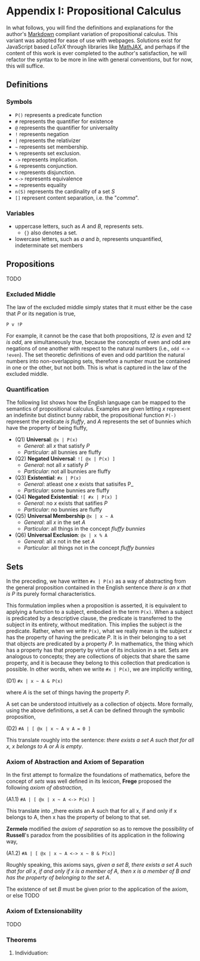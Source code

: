 # Appendix I: Propositional Calculus

In what follows, you will find the definitions and explanations for the author's [Markdown]() compliant variation of propositional calculus. This variant was adopted for ease of use with webpages. Solutions exist for JavaScript based _LaTeX_ through libraries like [MathJAX](), and perhaps if the content of this work is ever completed to the author's satisfaction, he will refactor the syntax to be more in line with general conventions, but for now, this will suffice.

## Definitions 

### Symbols

- `P()` represents a predicate function
- `#` represents the quantifier for existence
- `@` represents the quantifier for universality
- `!` represents negation
- `|` represents the relativizer
- `~` represents set membership.
- `%` represents set exclusion.
- `->` represents implication.
- `&` represents conjunction.
- `v` represents disjunction.
- `<->` represents equivalence
- `=` represents equality
- `n(S)` represents the cardinality of a set _S_
- `[]` represent content separation, i.e. the "_comma_".

### Variables

- uppercase letters, such as _A_ and _B_, represents sets. 
    - `{}` also denotes a set.
- lowercase letters, such as _a_ and _b_, represents unquantified, indeterminate set members

## Propositions

TODO

### Excluded Middle

The law of the excluded middle simply states that it must either be the case that _P_ or its negation is true,

`P v !P`

For example, it cannot be the case that both propositions, _12 is even_ and _12 is odd_, are simultaneously true, because the concepts of even and odd are negations of one another with respect to the natural numbers (i.e., `odd <-> !even`). The set theoretic definitions of even and odd partition the natural numbers into non-overlapping sets, therefore a number must be contained in one or the other, but not both. This is what is captured in the law of the excluded middle.

### Quantification 

The following list shows how the English language can be mapped to the semantics of propositional calculus. Examples are given letting _x_ represent an indefinite but distinct bunny rabbit, the propositional function `P(-)` represent the predicate _is fluffy_, and _A_ represents the set of bunnies which have the property of being fluffy,

- (Q1) **Universal**: `@x | P(x)`
    - _General_: all _x_ that satisfy _P_
    - _Particular_: all bunnies are fluffy
- (Q2) **Negated Universal**: `![ @x | P(x) ]`
    - _General_:  not all _x_ satisfy _P_
    - _Particular_: not all bunnies are fluffy
- (Q3) **Existential**: `#x | P(x)`
    - _General_: atleast one _x_ exists that satisifes P_ 
    - _Particular_: some bunnies are fluffy
- (Q4) **Negated Existential**: `![ #x | P(x) ]`
    - _General_: no _x_ exists that satifies _P_
    - _Particular_: no bunnies are fluffy
- (Q5) **Universal Membership** `@x | x ~ A`
    - _General_: all _x_ in the set _A_
    - _Particular_: all things in the concept _fluffy bunnies_
- (Q6) **Universal Exclusion**: `@x | x % A`
    - _General_: all x not in the set _A_
    - _Particular_: all things not in the concept _fluffy bunnies_

## Sets


In the preceding, we have written `#x | P(x)` as a way of abstracting from the general proposition contained in the English sentence _there is an x that is P_ its purely formal characteristics. 

This formulation implies when a proposition is asserted, it is equivalent to applying a function to a subject, embodied in the term `P(x)`. When a subject is predicated by a descriptive clause, the predicate is transferred to the subject in its entirety, without meditation. This implies the subject _is_ the predicate. Rather, when we write `P(x)`, what we really mean is the subject _x_ has the property of having the predicate _P_. It is in their belonging to a set that objects are predicated by a property _P_. In mathematics, the thing which has a property has that property by virtue of its inclusion in a set. Sets are analogous to concepts; they are collections of objects that share the same property, and it is because they belong to this collection that predication is possible. In other words, when we write `#x | P(x)`, we are implicitly writing,

(D1) `#x | x ~ A & P(x)`

where _A_ is the set of things having the property _P_.

A set can be understood intuitively as a collection of objects. More formally, using the above definitions, a set _A_ can be defined through the symbolic proposition,

(D2) `#A | [ @x | x ~ A v A = 0 ]`

This translate roughly into the sentence: _there exists a set A such that for all x, x belongs to A or A is empty_.

### Axiom of Abstraction and Axiom of Separation

In the first attempt to formalize the foundations of mathematics, before the concept of _sets_ was well defined in its lexicon, **Frege** proposed the following _axiom of abstraction_,

(A1.1) `#A | [ @x | x ~ A <-> P(x) ]`

This translate into _there exists an A such that for all x, if and only if x belongs to A, then x has the property of belong to that set.

**Zermelo** modified the _axiom of separation_ so as to remove the possibility of **Russell**'s paradox from the possibilities of its application in the following way,


(A1.2) `#A | [ @x | x ~ A <-> x ~ B & P(x)]`

Roughly speaking, this axioms says, _given a set B, there exists a set A such that for all x, if and only if x is a member of A, then x is a member of B and has the property of belonging to the set A_.

The existence of set _B_ must be given prior to the application of the axiom, or else 
TODO

### Axiom of Extensionability

TODO

### Theorems

1. Individuation: 

